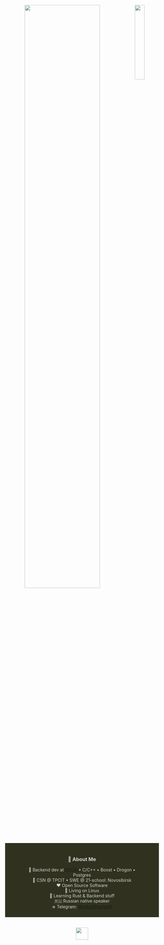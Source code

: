 <div align="center">
<img src="https://github.com/innng/innng/assets/26755058/5e0ce0fb-c544-4f8c-a307-5849165746d0" width="25%" align="right" />
<img src="https://readme-typing-svg.demolab.com?font=Inconsolata&weight=5000&size=42&duration=3500&pause=300&color=A7A459&center=true&vCenter=true&multiline=true&repeat=false&random=false&width=1200&height=160&lines=Forging+silence+into+code,;Wielding+Rust+and+C%2B%2B+in+the+shadows,;Crafting+sparks+from+the+void.+%E2%9C%A8" width="70%" />
<br><br>
<div style="background-color:#30321f; padding: 20px 0;">
  <div align="center" style="max-width: 70%; margin: auto; color:#d4d4d4;">

<h3>📖 About Me</h3>
💼 Backend dev at <a href="https://oson.com" target="_blank">OSON</a> • C/C++ • Boost • Drogon • Postgres<br>
📍 CSN @ TPCIT • SWE @ 21-school: Novosibirsk<br>
❤️ Open Source Software<br>🐧 Living on Linux<br>🌱 Learning Rust & Backend stuff<br>
🇷🇺 Russian native speaker<br>✈️ Telegram: <a href="https://t.me/robot3human0">@robot3human0</a>

  </div>
</div>
<br><br>
<img src="https://github.com/robot3human0/robot3human0/resources/nyan-cat-poptart-cat.gif" height="40" />
<br><br><br>
</div>
